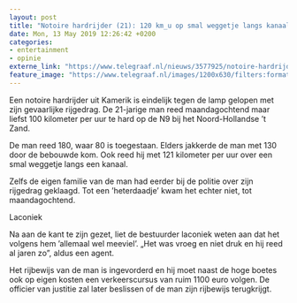 ```yaml
---
layout: post
title: "Notoire hardrijder (21): 120 km_u op smal weggetje langs kanaal"
date: Mon, 13 May 2019 12:26:42 +0200
categories: 
- entertainment 
- opinie 
externe_link: "https://www.telegraaf.nl/nieuws/3577925/notoire-hardrijder-21-120-km-u-op-smal-weggetje-langs-kanaal"
feature_image: "https://www.telegraaf.nl/images/1200x630/filters:format(jpeg):quality(80)/cdn-kiosk-api.telegraaf.nl/53425022-756a-11e9-9251-02c309bc01c1.jpg"
---
```


<p class="intro">Een notoire hardrijder uit Kamerik is eindelijk tegen de lamp gelopen met zijn gevaarlijke rijgedrag. De 21-jarige man reed maandagochtend maar liefst 100 kilometer per uur te hard op de N9 bij het Noord-Hollandse ’t Zand.</p> <p>De man reed 180, waar 80 is toegestaan. Elders jakkerde de man met 130 door de bebouwde kom. Ook reed hij met 121 kilometer per uur over een smal weggetje langs een kanaal.</p><p>Zelfs de eigen familie van de man had eerder bij de politie over zijn rijgedrag geklaagd. Tot een ’heterdaadje’ kwam het echter niet, tot maandagochtend.</p><p>Laconiek</p><p>Na aan de kant te zijn gezet, liet de bestuurder laconiek weten aan dat het volgens hem ’allemaal wel meeviel’. „Het was vroeg en niet druk en hij reed al jaren zo”, aldus een agent.</p><p>Het rijbewijs van de man is ingevorderd en hij moet naast de hoge boetes ook op eigen kosten een verkeerscursus van ruim 1100 euro volgen. De officier van justitie zal later beslissen of de man zijn rijbewijs terugkrijgt.</p>
